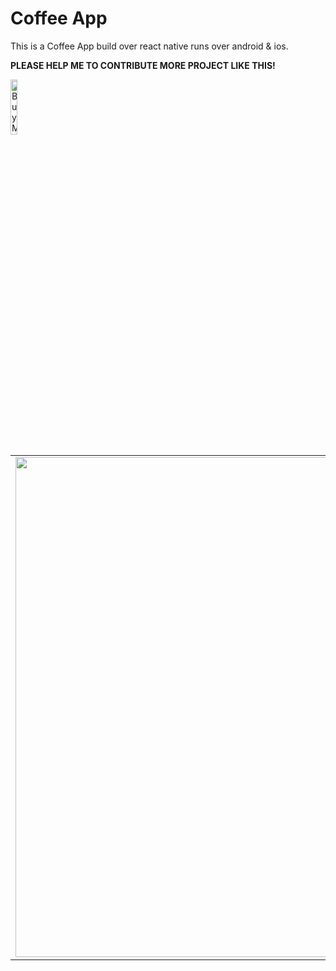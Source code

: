 # Coffee App
This is a Coffee App build over react native runs over android &amp; ios.


<b>PLEASE HELP ME TO CONTRIBUTE MORE PROJECT LIKE THIS!</b>

<a href="https://www.buymeacoffee.com/phungxuanvuong97" target="_blank"><img src="https://cdn.buymeacoffee.com/buttons/default-black.png" alt="Buy Me A Coffee" width=15% height=15%></a>
<br/>
<table>
  <tr>
    <td>
      <img src="https://i.imgur.com/YqZoCrv.png" width=800>
    </td>
    <td>
      <img src="https://i.imgur.com/s9Q2qDB.png" width=800>
    </td>
    <td>
      <img src="https://i.imgur.com/Pm0bcLw.png" width=800>
    </td>
    <td>
      <img src="https://i.imgur.com/sCqv8Bz.png" width=800>
    </td>
    <td>
      <img src="https://i.imgur.com/56CcThF.png" width=800>
    </td>
  </tr>
</table>

